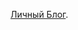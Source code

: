 [Личный Блог](https://www.google.com/](https://dmitriy-1986.github.io/blog-articles/)https://dmitriy-1986.github.io/blog-articles/). 
